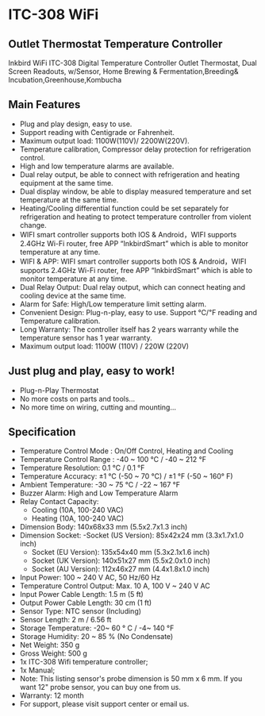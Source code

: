 # ITC-308 WiFi

## Outlet Thermostat Temperature Controller

Inkbird WiFi ITC-308 Digital Temperature Controller Outlet Thermostat, Dual Screen Readouts,
w/Sensor, Home Brewing & Fermentation,Breeding& Incubation,Greenhouse,Kombucha

## Main Features

- Plug and play design, easy to use.
- Support reading with Centigrade or Fahrenheit.
- Maximum output load: 1100W(110V)/ 2200W(220V).
- Temperature calibration, Compressor delay protection for refrigeration control.
- High and low temperature alarms are available.
- Dual relay output, be able to connect with refrigeration and heating equipment at the same time.
- Dual display window, be able to display measured temperature and set temperature at the same time.
- Heating/Cooling differential function could be set separately for refrigeration and heating to protect temperature controller from violent change.
- WIFI smart controller supports both IOS & Android，WIFI supports 2.4GHz Wi-Fi router, free APP “InkbirdSmart” which is able to monitor temperature at any time.
- WIFI & APP: WIFI smart controller supports both IOS & Android，WIFI supports 2.4GHz Wi-Fi router, free APP “InkbirdSmart” which is able to monitor temperature at any time.
- Dual Relay Output: Dual relay output, which can connect heating and cooling device at the same time.
- Alarm for Safe: High/Low temperature limit setting alarm.
- Convenient Design: Plug-n-play, easy to use. Support ℃/℉ reading and Temperature calibration.
- Long Warranty: The controller itself has 2 years warranty while the temperature sensor has 1 year warranty. 
- Maximum output load: 1100W (110V) / 220W (220V)

## Just plug and play, easy to work!

- Plug-n-Play Thermostat
- No more costs on parts and tools...
- No more time on wiring, cutting and mounting...

## Specification

- Temperature Control Mode : On/Off Control, Heating and Cooling
- Temperature Control Range : -40 ~ 100 °C / -40 ~ 212 °F
- Temperature Resolution: 0.1 °C / 0.1 °F
- Temperature Accuracy: ±1 °C (-50 ~ 70 °C) / ±1 °F (-50 ~ 160° F)
- Ambient Temperature: -30 ~ 75 °C / -22 ~ 167 °F
- Buzzer Alarm: High and Low Temperature Alarm
- Relay Contact Capacity:
  - Cooling (10A, 100-240 VAC)
  - Heating (10A, 100-240 VAC)
- Dimension Body: 140x68x33 mm (5.5x2.7x1.3 inch)
- Dimension Socket:
  -Socket (US Version): 85x42x24 mm (3.3x1.7x1.0 inch)
  - Socket (EU Version): 135x54x40 mm (5.3x2.1x1.6 inch)
  - Socket (UK Version): 140x51x27 mm (5.5x2.0x1.0 inch)
  - Socket (AU Version): 112x46x27 mm (4.4x1.8x1.0 inch)
- Input Power: 100 ~ 240 V AC, 50 Hz/60 Hz
- Temperature Control Output: Max. 10 A, 100 V ~ 240 V AC
- Input Power Cable Length: 1.5 m (5 ft)
- Output Power Cable Length: 30 cm (1 ft)
- Sensor Type: NTC sensor (Including)
- Sensor Length: 2 m / 6.56 ft
- Storage Temperature: -20~ 60 ° C / -4~ 140 °F
- Storage Humidity: 20 ~ 85 % (No Condensate)
- Net Weight: 350 g
- Gross Weight: 500 g
- 1x ITC-308 Wifi temperature controller; 
- 1x Manual;
- Note: This listing sensor's probe dimension is 50 mm x 6 mm. If you want 12" probe sensor, you can buy one from us.
- Warranty: 12 month
- For support, please visit support center or email us.
